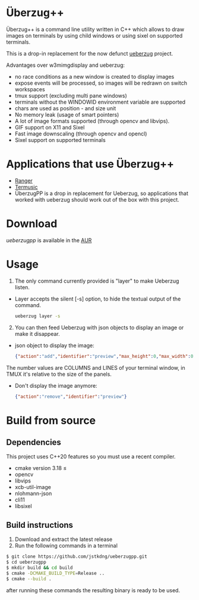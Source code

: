# Überzug++

Überzug++ is a command line utility written in C++ which allows to draw images on terminals by using child windows or using sixel on supported terminals. 

This is a drop-in replacement for the now defunct [ueberzug](https://github.com/seebye/ueberzug) project.

Advantages over w3mimgdisplay and ueberzug:

- no race conditions as a new window is created to display images
- expose events will be processed, so images will be redrawn on switch workspaces
- tmux support (excluding multi pane windows)
- terminals without the WINDOWID environment variable are supported
- chars are used as position - and size unit
- No memory leak (usage of smart pointers)
- A lot of image formats supported (through opencv and libvips).
- GIF support on X11 and Sixel
- Fast image downscaling (through opencv and opencl)
- Sixel support on supported terminals

# Applications that use Überzug++

- [Ranger](https://github.com/ranger/ranger)
- [Termusic](https://github.com/tramhao/termusic/)
- ÜberzugPP is a drop in replacement for Ueberzug, so applications that worked with ueberzug should work out of the box with this project.

# Download

*ueberzugpp* is available in the [AUR](https://aur.archlinux.org/packages/ueberzugpp)

# Usage

1. The only command currently provided is "layer" to make Ueberzug listen.
  - Layer accepts the silent [-s] option, to hide the textual output of the command.
  
    ```bash
    ueberzug layer -s
    ```

2. You can then feed Ueberzug with json objects to display an image or make it disappear.
  - json object to display the image:
  
    ```json
    {"action":"add","identifier":"preview","max_height":0,"max_width":0,"path":"/path/image.ext","x":0,"y":0}
    ```
  
  The number values are COLUMNS and LINES of your terminal window, in TMUX it's relative to the size of the panels.

  - Don't display the image anymore:
  
    ```json
    {"action":"remove","identifier":"preview"}
    ```

# Build from source

## Dependencies

This project uses C++20 features so you must use a recent compiler.

- cmake version 3.18 ≤
- opencv
- libvips
- xcb-util-image
- nlohmann-json
- cli11
- libsixel

## Build instructions

1. Download and extract the latest release
2. Run the following commands in a terminal

```sh
$ git clone https://github.com/jstkdng/ueberzugpp.git
$ cd ueberzugpp
$ mkdir build && cd build
$ cmake -DCMAKE_BUILD_TYPE=Release ..
$ cmake --build .
```

after running these commands the resulting binary is ready to be used.

